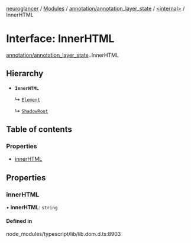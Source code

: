 [neuroglancer](../README.md) / [Modules](../modules.md) / [annotation/annotation\_layer\_state](../modules/annotation_annotation_layer_state.md) / [<internal\>](../modules/annotation_annotation_layer_state._internal_.md) / InnerHTML

# Interface: InnerHTML

[annotation/annotation_layer_state](../modules/annotation_annotation_layer_state.md).[<internal>](../modules/annotation_annotation_layer_state._internal_.md).InnerHTML

## Hierarchy

- **`InnerHTML`**

  ↳ [`Element`](annotation_annotation_layer_state._internal_.Element.md)

  ↳ [`ShadowRoot`](annotation_annotation_layer_state._internal_.ShadowRoot.md)

## Table of contents

### Properties

- [innerHTML](annotation_annotation_layer_state._internal_.InnerHTML.md#innerhtml)

## Properties

### innerHTML

• **innerHTML**: `string`

#### Defined in

node_modules/typescript/lib/lib.dom.d.ts:8903
